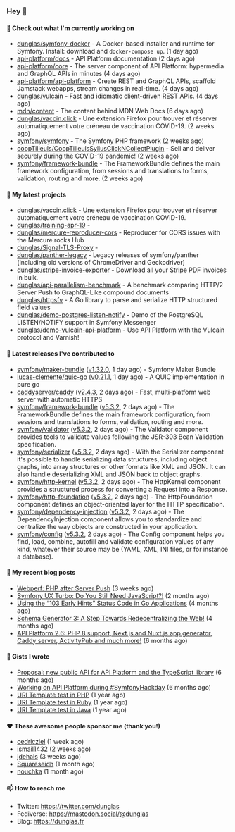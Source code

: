 ### Hey 👋

#### 👷 Check out what I'm currently working on

- [dunglas/symfony-docker](https://github.com/dunglas/symfony-docker) - A Docker-based installer and runtime for Symfony. Install: download and `docker-compose up`. (1 day ago)
- [api-platform/docs](https://github.com/api-platform/docs) - API Platform documentation (2 days ago)
- [api-platform/core](https://github.com/api-platform/core) - The server component of API Platform: hypermedia and GraphQL APIs in minutes (4 days ago)
- [api-platform/api-platform](https://github.com/api-platform/api-platform) - Create REST and GraphQL APIs, scaffold Jamstack webapps, stream changes in real-time. (4 days ago)
- [dunglas/vulcain](https://github.com/dunglas/vulcain) - Fast and idiomatic client-driven REST APIs. (4 days ago)
- [mdn/content](https://github.com/mdn/content) - The content behind MDN Web Docs (6 days ago)
- [dunglas/vaccin.click](https://github.com/dunglas/vaccin.click) - Une extension Firefox pour trouver et réserver automatiquement votre créneau de vaccination COVID-19. (2 weeks ago)
- [symfony/symfony](https://github.com/symfony/symfony) - The Symfony PHP framework (2 weeks ago)
- [coopTilleuls/CoopTilleulsSyliusClickNCollectPlugin](https://github.com/coopTilleuls/CoopTilleulsSyliusClickNCollectPlugin) - Sell and deliver securely during the COVID-19 pandemic! (2 weeks ago)
- [symfony/framework-bundle](https://github.com/symfony/framework-bundle) - The FrameworkBundle defines the main framework configuration, from sessions and translations to forms, validation, routing and more. (2 weeks ago)

#### 🌱 My latest projects

- [dunglas/vaccin.click](https://github.com/dunglas/vaccin.click) - Une extension Firefox pour trouver et réserver automatiquement votre créneau de vaccination COVID-19.
- [dunglas/training-apr-19](https://github.com/dunglas/training-apr-19) - 
- [dunglas/mercure-reproducer-cors](https://github.com/dunglas/mercure-reproducer-cors) - Reproducer for CORS issues with the Mercure.rocks Hub
- [dunglas/Signal-TLS-Proxy](https://github.com/dunglas/Signal-TLS-Proxy) - 
- [dunglas/panther-legacy](https://github.com/dunglas/panther-legacy) - Legacy releases of symfony/panther (including old versions of ChromeDriver and Geckodriver)
- [dunglas/stripe-invoice-exporter](https://github.com/dunglas/stripe-invoice-exporter) - Download all your Stripe PDF invoices in bulk.
- [dunglas/api-parallelism-benchmark](https://github.com/dunglas/api-parallelism-benchmark) - A benchmark comparing HTTP/2 Server Push to GraphQL-Like compound documents
- [dunglas/httpsfv](https://github.com/dunglas/httpsfv) - A Go library to parse and serialize HTTP structured field values
- [dunglas/demo-postgres-listen-notify](https://github.com/dunglas/demo-postgres-listen-notify) - Demo of the PostgreSQL LISTEN/NOTIFY support in Symfony Messenger
- [dunglas/demo-vulcain-api-platform](https://github.com/dunglas/demo-vulcain-api-platform) - Use API Platform with the Vulcain protocol and Varnish!

#### 🔭 Latest releases I've contributed to

- [symfony/maker-bundle](https://github.com/symfony/maker-bundle) ([v1.32.0](https://github.com/symfony/maker-bundle/releases/tag/v1.32.0), 1 day ago) - Symfony Maker Bundle
- [lucas-clemente/quic-go](https://github.com/lucas-clemente/quic-go) ([v0.21.1](https://github.com/lucas-clemente/quic-go/releases/tag/v0.21.1), 1 day ago) - A QUIC implementation in pure go
- [caddyserver/caddy](https://github.com/caddyserver/caddy) ([v2.4.3](https://github.com/caddyserver/caddy/releases/tag/v2.4.3), 2 days ago) - Fast, multi-platform web server with automatic HTTPS
- [symfony/framework-bundle](https://github.com/symfony/framework-bundle) ([v5.3.2](https://github.com/symfony/framework-bundle/releases/tag/v5.3.2), 2 days ago) - The FrameworkBundle defines the main framework configuration, from sessions and translations to forms, validation, routing and more.
- [symfony/validator](https://github.com/symfony/validator) ([v5.3.2](https://github.com/symfony/validator/releases/tag/v5.3.2), 2 days ago) - The Validator component provides tools to validate values following the JSR-303 Bean Validation specification.
- [symfony/serializer](https://github.com/symfony/serializer) ([v5.3.2](https://github.com/symfony/serializer/releases/tag/v5.3.2), 2 days ago) - With the Serializer component it&#39;s possible to handle serializing data structures, including object graphs, into array structures or other formats like XML and JSON. It can also handle deserializing XML and JSON back to object graphs.
- [symfony/http-kernel](https://github.com/symfony/http-kernel) ([v5.3.2](https://github.com/symfony/http-kernel/releases/tag/v5.3.2), 2 days ago) - The HttpKernel component provides a structured process for converting a Request into a Response.
- [symfony/http-foundation](https://github.com/symfony/http-foundation) ([v5.3.2](https://github.com/symfony/http-foundation/releases/tag/v5.3.2), 2 days ago) - The HttpFoundation component defines an object-oriented layer for the HTTP specification.
- [symfony/dependency-injection](https://github.com/symfony/dependency-injection) ([v5.3.2](https://github.com/symfony/dependency-injection/releases/tag/v5.3.2), 2 days ago) - The DependencyInjection component allows you to standardize and centralize the way objects are constructed in your application.
- [symfony/config](https://github.com/symfony/config) ([v5.3.2](https://github.com/symfony/config/releases/tag/v5.3.2), 2 days ago) - The Config component helps you find, load, combine, autofill and validate configuration values of any kind, whatever their source may be (YAML, XML, INI files, or for instance a database).

#### 📜 My recent blog posts

- [Webperf: PHP after Server Push](http://feedproxy.google.com/~r/dunglas/~3/C_V5WfIfRFg/) (3 weeks ago)
- [Symfony UX Turbo: Do You Still Need JavaScript?!](http://feedproxy.google.com/~r/dunglas/~3/icLJBhKwqcY/) (2 months ago)
- [Using the “103 Early Hints” Status Code in Go Applications](http://feedproxy.google.com/~r/dunglas/~3/WDhgVmMJ2T0/) (4 months ago)
- [Schema Generator 3: A Step Towards Redecentralizing the Web!](http://feedproxy.google.com/~r/dunglas/~3/-eYprhFHaXA/) (4 months ago)
- [API Platform 2.6: PHP 8 support, Next.js and Nuxt.js app generator, Caddy server, ActivityPub and much more!](http://feedproxy.google.com/~r/dunglas/~3/X1dkcrZS-qU/) (6 months ago)

#### 📓 Gists I wrote

- [Proposal: new public API for API Platform and the TypeScript library](https://gist.github.com/4da2026f34bf7f18e1db955ef8a9b417) (6 months ago)
- [Working on API Platform during #SymfonyHackday](https://gist.github.com/3949272d40e6390cdd2850a4f312a02a) (6 months ago)
- [URI Template test in PHP](https://gist.github.com/5b10b586427cf66e78a968f82f80691a) (1 year ago)
- [URI Template test in Ruby](https://gist.github.com/ec793690f66167cb849c02284ecf748d) (1 year ago)
- [URI Template test in Java](https://gist.github.com/788b70312231d24e46d7632c634784f5) (1 year ago)

#### ❤️ These awesome people sponsor me (thank you!)

- [cedricziel](https://github.com/cedricziel) (1 week ago)
- [ismail1432](https://github.com/ismail1432) (2 weeks ago)
- [jdehais](https://github.com/jdehais) (3 weeks ago)
- [Squareseidh](https://github.com/Squareseidh) (1 month ago)
- [nouchka](https://github.com/nouchka) (1 month ago)

#### 📫 How to reach me

- Twitter: https://twitter.com/dunglas
- Fediverse: https://mastodon.social/@dunglas
- Blog: https://dunglas.fr
